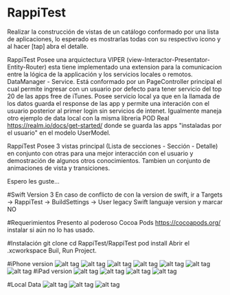 # RappiTest
Realizar la construcción de vistas de un catálogo conformado por una lista de aplicaciones, lo esperado es mostrarlas todas con su respectivo icono y al hacer [tap] abra el detalle.

RappiTest Posee una arquictectura VIPER (view-Interactor-Presentator-Entity-Router) esta tiene implementado una extension para la comunicacion entre la lógica de la applicación y los servicios locales o remotos. DataManager - Service.
Está conformado por un PageController principal el cual permite ingresar con un usuario por defecto para tener servicio del top 20 de las apps free de iTunes. Posee servicio local ya que en la llamada de los datos guarda el response de las app y permite una interación con el usuario posterior al primer login sin servicios de intenet. Igualmente maneja otro ejemplo de data local con la misma libreria POD Real https://realm.io/docs/get-started/ donde se guarda las apps "instaladas por el usuario" en el modelo UserModel.

RappiTest Posee 3 vistas principal (Lista de secciones - Sección - Detalle) en conjunto con otras para una mejor interacción con el usuario y demostración de algunos otros conocimientos. Tambien un conjunto de animaciones de vista y transiciones.

Espero les guste...

#Swift Version 3
En caso de conflicto de con la version de swift, ir a Targets -> RappiTest -> BuildSettings -> User legacy Swift languaje version y marcar NO

#Requerimientos
Presento al poderoso Cocoa Pods https://cocoapods.org/ instalar si aún no lo has usado.

#Instalación
git clone 
cd RappiTest/RappiTest
pod install
Abrir el .xcworkspace
Buil, Run Project.

#iPhone version
![alt tag](https://github.com/jyfercolina/RappiImages/blob/master/RappiTestCapture/Screen%20Shot%202017-01-17%20at%209.24.51%20AM.png) ![alt tag](https://github.com/jyfercolina/RappiImages/blob/master/RappiTestCapture/Screen%20Shot%202017-01-17%20at%209.24.56%20AM.png)
![alt tag](https://github.com/jyfercolina/RappiImages/blob/master/RappiTestCapture/Screen%20Shot%202017-01-17%20at%2010.45.44%20AM.png) ![alt tag](https://github.com/jyfercolina/RappiImages/blob/master/RappiTestCapture/Screen%20Shot%202017-01-17%20at%209.24.00%20AM.png)
![alt tag](https://github.com/jyfercolina/RappiImages/blob/master/RappiTestCapture/Screen%20Shot%202017-01-17%20at%209.24.13%20AM.png) ![alt tag](https://github.com/jyfercolina/RappiImages/blob/master/RappiTestCapture/Screen%20Shot%202017-01-17%20at%2010.46.38%20AM.png)
![alt tag](https://github.com/jyfercolina/RappiImages/blob/master/RappiTestCapture/Screen%20Shot%202017-01-17%20at%209.23.48%20AM.png)
#iPad version
![alt tag](https://github.com/jyfercolina/RappiImages/blob/master/RappiTestCapture/Screen%20Shot%202017-01-17%20at%208.52.13%20AM.png) ![alt tag](https://github.com/jyfercolina/RappiImages/blob/master/RappiTestCapture/Screen%20Shot%202017-01-17%20at%208.43.24%20AM.png)
![alt tag](https://github.com/jyfercolina/RappiImages/blob/master/RappiTestCapture/Screen%20Shot%202017-01-17%20at%208.42.18%20AM.png) ![alt tag](https://github.com/jyfercolina/RappiImages/blob/master/RappiTestCapture/Screen%20Shot%202017-01-17%20at%208.43.01%20AM.png)


#Local Data
![alt tag](https://github.com/jyfercolina/RappiImages/blob/master/RappiTestCapture/Screen%20Shot%202017-01-17%20at%207.52.01%20AM.png) ![alt tag](https://github.com/jyfercolina/RappiImages/blob/master/RappiTestCapture/Screen%20Shot%202017-01-17%20at%2010.45.56%20AM.png)
![alt tag](https://github.com/jyfercolina/RappiImages/blob/master/RappiTestCapture/Screen%20Shot%202017-01-17%20at%209.23.48%20AM.png) 


